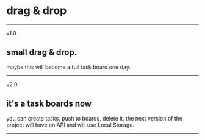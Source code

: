# drag & drop

_____

v1.0
## small drag & drop.

maybe this will become a full task board one day.

___

v2.0
## it's a task boards now

you can create tasks, push to boards, delete it.
the next version of the project will have an API and will use Local Storage.

___